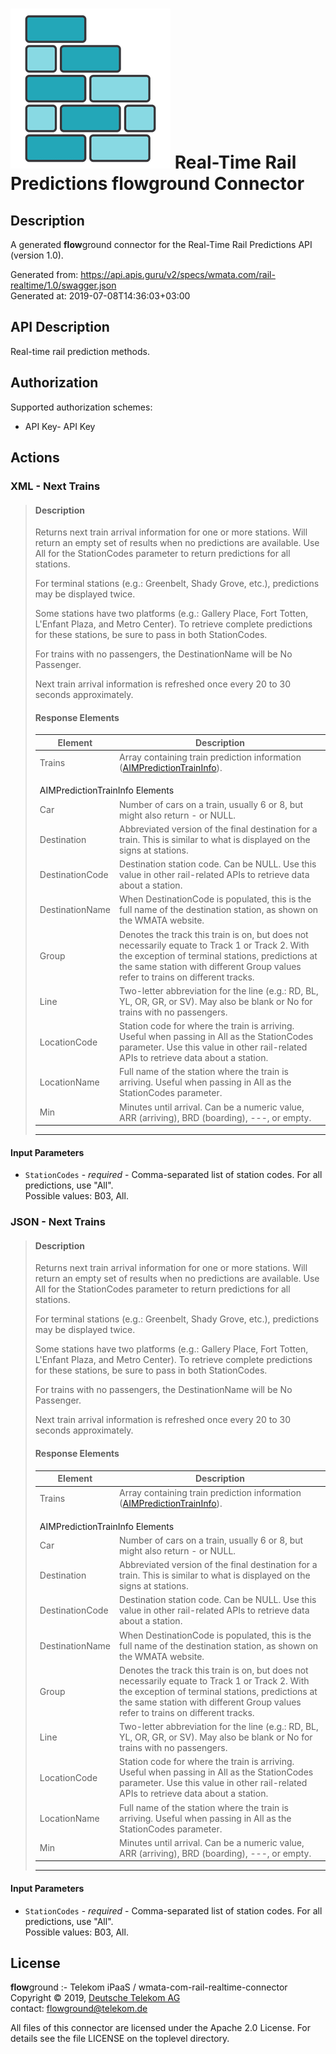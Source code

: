 # ![LOGO](logo.png) Real-Time Rail Predictions **flow**ground Connector

## Description

A generated **flow**ground connector for the Real-Time Rail Predictions API (version 1.0).

Generated from: https://api.apis.guru/v2/specs/wmata.com/rail-realtime/1.0/swagger.json<br/>
Generated at: 2019-07-08T14:36:03+03:00

## API Description

Real-time rail prediction methods.<br/>

## Authorization

Supported authorization schemes:
- API Key- API Key
## Actions

### XML - Next Trains
<blockquote><h4 class="text-primary">Description</h4>

<p>Returns next train arrival information for one or more stations. Will return
an empty set of results when no predictions are available. Use <span class=
"text-info">All</span> for the StationCodes parameter to return predictions for
all stations.</p>

<p>For terminal stations (e.g.: Greenbelt, Shady Grove, etc.), predictions may
be displayed twice.</p>

<p>Some stations have two platforms (e.g.: Gallery Place, Fort Totten, L'Enfant
Plaza, and Metro Center). To retrieve complete predictions for these stations,
be sure to pass in both StationCodes.</p>

<p>For trains with no passengers, the DestinationName will be <span class=
"text-info">No Passenger</span>.</p>

<p>Next train arrival information is refreshed once every 20 to 30 seconds approximately.</p>

<h4 class="text-primary">Response Elements</h4>

<table class="table table-condensed table-hover">
<thead>
<tr>
<th class="col-md-3">Element</th>

<th>Description</th>
</tr>
</thead>

<tbody>
<tr>
<td>Trains</td>

<td>
Array containing train prediction information (<a href=
"#AIMPredictionTrainInfo">AIMPredictionTrainInfo</a>).
</td>
</tr>

<tr>
<td colspan="2">
<div class="text-primary" style="margin-top: 1em">
<a id="AIMPredictionTrainInfo" name=
"AIMPredictionTrainInfo">AIMPredictionTrainInfo
Elements</a>
</div>
</td>
</tr>

<tr>
<td>Car</td>

<td>Number of cars on a train, usually 6 or 8, but might also
return <span class="text-info">-</span> or NULL.</td>
</tr>

<tr>
<td>Destination</td>

<td>Abbreviated version of the final destination for a train. This
is similar to what is displayed on the signs at stations.</td>
</tr>

<tr>
<td>DestinationCode</td>

<td>Destination station code. Can be NULL. Use this value in other
rail-related APIs to retrieve data about a station.</td>
</tr>

<tr>
<td>DestinationName</td>

<td>When DestinationCode is populated, this is the full name of the
destination station, as shown on the WMATA website.</td>
</tr>

<tr>
<td>Group</td>

<td>Denotes the track this train is on, but does not necessarily
equate to Track 1 or Track 2. With the exception of terminal
stations, predictions at the same station with different Group
values refer to trains on different tracks.</td>
</tr>

<tr>
<td>Line</td>

<td>Two-letter abbreviation for the line (e.g.: RD, BL, YL, OR, GR,
or SV). May also be blank or <span class="text-info">No</span> for
trains with no passengers.</td>
</tr>

<tr>
<td>LocationCode</td>

<td>Station code for where the train is arriving. Useful when
passing in <span class="text-info">All</span> as the StationCodes
parameter. Use this value in other rail-related APIs to retrieve
data about a station.</td>
</tr>

<tr>
<td>LocationName</td>

<td>Full name of the station where the train is arriving. Useful
when passing in <span class="text-info">All</span> as the
StationCodes parameter.</td>
</tr>

<tr>
<td>Min</td>

<td>Minutes until arrival. Can be a numeric value, <span class=
"text-info">ARR</span> (arriving), <span class=
"text-info">BRD</span> (boarding), <span class=
"text-info">---</span>, or empty.</td>
</tr>
</tbody>
</table>
<hr></blockquote>

#### Input Parameters
* `StationCodes` - _required_ - Comma-separated list of station codes.  For all predictions, use "All".<br/>
    Possible values: B03, All.

### JSON - Next Trains
<blockquote><h4 class="text-primary">Description</h4>

<p>Returns next train arrival information for one or more stations. Will return
an empty set of results when no predictions are available. Use <span class=
"text-info">All</span> for the StationCodes parameter to return predictions for
all stations.</p>

<p>For terminal stations (e.g.: Greenbelt, Shady Grove, etc.), predictions may
be displayed twice.</p>

<p>Some stations have two platforms (e.g.: Gallery Place, Fort Totten, L'Enfant
Plaza, and Metro Center). To retrieve complete predictions for these stations,
be sure to pass in both StationCodes.</p>

<p>For trains with no passengers, the DestinationName will be <span class=
"text-info">No Passenger</span>.</p>

<p>Next train arrival information is refreshed once every 20 to 30 seconds approximately.</p>

<h4 class="text-primary">Response Elements</h4>

<table class="table table-condensed table-hover">
<thead>
<tr>
<th class="col-md-3">Element</th>

<th>Description</th>
</tr>
</thead>

<tbody>
<tr>
<td>Trains</td>

<td>
Array containing train prediction information (<a href=
"#AIMPredictionTrainInfo">AIMPredictionTrainInfo</a>).
</td>
</tr>

<tr>
<td colspan="2">
<div class="text-primary" style="margin-top: 1em">
<a id="AIMPredictionTrainInfo" name=
"AIMPredictionTrainInfo">AIMPredictionTrainInfo
Elements</a>
</div>
</td>
</tr>

<tr>
<td>Car</td>

<td>Number of cars on a train, usually 6 or 8, but might also
return <span class="text-info">-</span> or NULL.</td>
</tr>

<tr>
<td>Destination</td>

<td>Abbreviated version of the final destination for a train. This
is similar to what is displayed on the signs at stations.</td>
</tr>

<tr>
<td>DestinationCode</td>

<td>Destination station code. Can be NULL. Use this value in other
rail-related APIs to retrieve data about a station.</td>
</tr>

<tr>
<td>DestinationName</td>

<td>When DestinationCode is populated, this is the full name of the
destination station, as shown on the WMATA website.</td>
</tr>

<tr>
<td>Group</td>

<td>Denotes the track this train is on, but does not necessarily
equate to Track 1 or Track 2. With the exception of terminal
stations, predictions at the same station with different Group
values refer to trains on different tracks.</td>
</tr>

<tr>
<td>Line</td>

<td>Two-letter abbreviation for the line (e.g.: RD, BL, YL, OR, GR,
or SV). May also be blank or <span class="text-info">No</span> for
trains with no passengers.</td>
</tr>

<tr>
<td>LocationCode</td>

<td>Station code for where the train is arriving. Useful when
passing in <span class="text-info">All</span> as the StationCodes
parameter. Use this value in other rail-related APIs to retrieve
data about a station.</td>
</tr>

<tr>
<td>LocationName</td>

<td>Full name of the station where the train is arriving. Useful
when passing in <span class="text-info">All</span> as the
StationCodes parameter.</td>
</tr>

<tr>
<td>Min</td>

<td>Minutes until arrival. Can be a numeric value, <span class=
"text-info">ARR</span> (arriving), <span class=
"text-info">BRD</span> (boarding), <span class=
"text-info">---</span>, or empty.</td>
</tr>
</tbody>
</table>
<hr></blockquote>

#### Input Parameters
* `StationCodes` - _required_ - Comma-separated list of station codes.  For all predictions, use "All".<br/>
    Possible values: B03, All.

## License

**flow**ground :- Telekom iPaaS / wmata-com-rail-realtime-connector<br/>
Copyright © 2019, [Deutsche Telekom AG](https://www.telekom.de)<br/>
contact: flowground@telekom.de

All files of this connector are licensed under the Apache 2.0 License. For details
see the file LICENSE on the toplevel directory.
